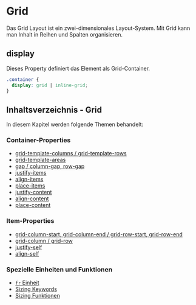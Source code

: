 # Grid

Das Grid Layout ist ein zwei-dimensionales Layout-System. Mit Grid kann man Inhalt in Reihen und Spalten organisieren.

## display

Dieses Property definiert das Element als Grid-Container.

````CSS
.container {
  display: grid | inline-grid;
}
````

## Inhaltsverzeichnis - Grid

In diesem Kapitel werden folgende Themen behandelt:

### Container-Properties

- [grid-template-columns / grid-template-rows](grid-templat-columns-grid-template-rows.md)
- [grid-template-areas](grid-template-areas.md)
- [gap / column-gap, row-gap](gap-row-gap-column-gap.md)
- [justify-items](justify-items.md)
- [align-items](align-itmes.md)
- [place-items](place-items.md)
- [justify-content](justify-content.md)
- [align-content](align-content-grid.md)
- [place-content](place-content.md)

### Item-Properties

- [grid-column-start, grid-column-end / grid-row-start, grid-row-end](grid-column-start-grid-column-end-grid-row-start-grid-row-end.md)
- [grid-column / grid-row](grid-area.md)
- [justify-self](justify-self.md)
- [align-self](align-self.md)

### Spezielle Einheiten und Funktionen

- [`fr` Einheit](fr-Einheit.md)
- [Sizing Keywords](Sizing-Keywords.md)
- [Sizing Funktionen](Sizing-Funktionen.md)